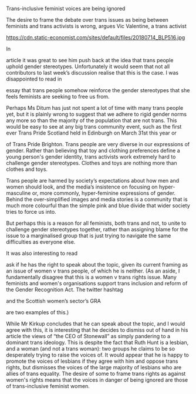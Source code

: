 Trans-inclusive feminist voices are being ignored

The desire to frame the debate over trans issues as being between feminists and trans activists is wrong, argues Vic Valentine, a trans activist

https://cdn.static-economist.com/sites/default/files/20180714_BLP516.jpg

In 

 article it was great to see him push back at the idea that trans people uphold gender stereotypes. Unfortunately it would seem that not all contributors to last week’s discussion realise that this is the case. I was disappointed to read in 

 essay that trans people somehow reinforce the gender stereotypes that she feels feminists are seeking to free us from.

Perhaps Ms Ditum has just not spent a lot of time with many trans people yet, but it is plainly wrong to suggest that we adhere to rigid gender norms any more so than the majority of the population that are not trans. This would be easy to see at any big trans community event, such as the first ever Trans Pride Scotland held in Edinburgh on March 31st this year or 

 of Trans Pride Brighton. Trans people are very diverse in our expressions of gender. Rather than believing that toy and clothing preferences define a young person's gender identity, trans activists work extremely hard to challenge gender stereotypes. Clothes and toys are nothing more than clothes and toys.

Trans people are harmed by society’s expectations about how men and women should look, and the media’s insistence on focusing on hyper-masculine or, more commonly, hyper-feminine expressions of gender. Behind the over-simplified images and media stories is a community that is much more colourful than the simple pink and blue divide that wider society tries to force us into. 

But perhaps this is a reason for all feminists, both trans and not, to unite to challenge gender stereotypes together, rather than assigning blame for the issue to a marginalised group that is just trying to navigate the same difficulties as everyone else.

It was also interesting to read 

 ask if he has the right to speak about the topic, given its current framing as an issue of women v trans people, of which he is neither. (As an aside, I fundamentally disagree that this is a women v trans rights issue. Many feminists and women's organisations support trans inclusion and reform of the Gender Recognition Act. The twitter hashtag 

 and the Scottish women’s sector’s GRA 

 are two examples of this.) 

While Mr Kirkup concludes that he can speak about the topic, and I would agree with this, it is interesting that he decides to dismiss out of hand in his article the views of “the CEO of Stonewall” as simply pandering to a dominant trans ideology. This is despite the fact that Ruth Hunt is a lesbian, and a woman (and not a trans woman): two groups he claims to be so desperately trying to raise the voices of. It would appear that he is happy to promote the voices of lesbians if they agree with him and oppose trans rights, but dismisses the voices of the large majority of lesbians who are allies of trans equality. The desire of some to frame trans rights as against women's rights means that the voices in danger of being ignored are those of trans-inclusive feminist women.